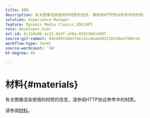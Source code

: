 ```yaml
---
title: 材料
description: 有关图像渲染使用的材质的信息，请参阅HTTP协议参考中的材质。
solution: Experience Manager
feature: Dynamic Media Classic,SDK/API
role: Developer,User
exl-id: 6c1b8a9b-ac32-42df-a59a-05933b614907
source-git-commit: 8454991568374ecd1c4babdd3210250ea7988c4c
workflow-type: tm+mt
source-wordcount: '34'
ht-degree: 0%

---
```


# 材料{#materials}

有关图像渲染使用的材质的信息，请参阅HTTP协议参考中的材质。

请参阅[材料](../../../../../ir-api/http-protocol/image-rendering-api-ref/c-ir-http-protocol-ref/c-ir-http-protocol-syntax-and-features/c-ir-http-materials/c-ir-http-materials.md#concept-45af2ab5694b4cfdadf1211ce3f5ed0f)。
